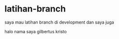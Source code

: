 # latihan-branch
saya mau latihan branch di development
dan saya juga <br>


halo nama saya gilbertus kristo
